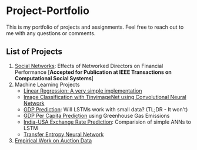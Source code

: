 # Project-Portfolio
This is my portfolio of projects and assignments. Feel free to reach out to me with any questions or comments. 

## List of Projects
1. [Social Networks](https://github.com/10avinash/Project-Portfolio/tree/master/Social%20Networks): Effects of Networked Directors on Financial Performance [**Accepted for Publication at IEEE Transactions on Computational Social Systems**]
2. Machine Learning Projects
    * [Linear Regression: A very simple implementation](https://github.com/10avinash/Project-Portfolio/tree/master/Machine%20Learning/Simple%20Linear%20Regression)
    * [Image Classification with TinyimageNet using Convolutional Neural Network](https://github.com/10avinash/Project-Portfolio/tree/master/Machine%20Learning/CNN)
    * [GDP Prediction](https://github.com/10avinash/Project-Portfolio/tree/master/Machine%20Learning/LSTM-SmallData): Will LSTMs work with small data? (TL;DR - It won't)
    * [GDP Per Capita Prediction](https://github.com/10avinash/Project-Portfolio/tree/master/Machine%20Learning/GDP-Per-Capita) using Greenhouse Gas Emissions
    * [India-USA Exchange Rate Prediction](https://github.com/10avinash/Project-Portfolio/tree/master/Machine%20Learning/Exchange_Rate_Prediction): Comparision of simple ANNs to LSTM
    * [Transfer Entropy Neural Network](https://github.com/10avinash/Project-Portfolio/tree/master/Machine%20Learning/TENN)
3.  [Empirical Work on Auction Data](https://github.com/10avinash/Project-Portfolio/tree/master/Auctions)

 
